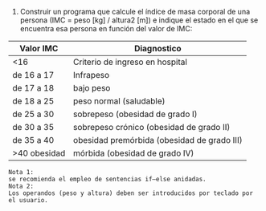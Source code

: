 1) Construir un programa que calcule el índice de masa corporal de una persona (IMC = peso [kg] / altura2 [m]) e indique el estado en el que se encuentra esa persona en función del valor de IMC:


|Valor IMC|Diagnostico|
|---------|-----------|
|<16      |Criterio de ingreso en hospital|
|de 16 a 17|Infrapeso|
|de 17 a 18| bajo peso|
|de 18 a 25| peso normal (saludable)
|de 25 a 30|sobrepeso (obesidad de grado I)|
|de 30 a 35| sobrepeso crónico (obesidad de grado II)|
|de 35 a 40| obesidad premórbida (obesidad de grado III)|
|>40 obesidad| mórbida (obesidad de grado IV)|

```
Nota 1: 
se recomienda el empleo de sentencias if–else anidadas. 
Nota 2: 
Los operandos (peso y altura) deben ser introducidos por teclado por el usuario.
```
